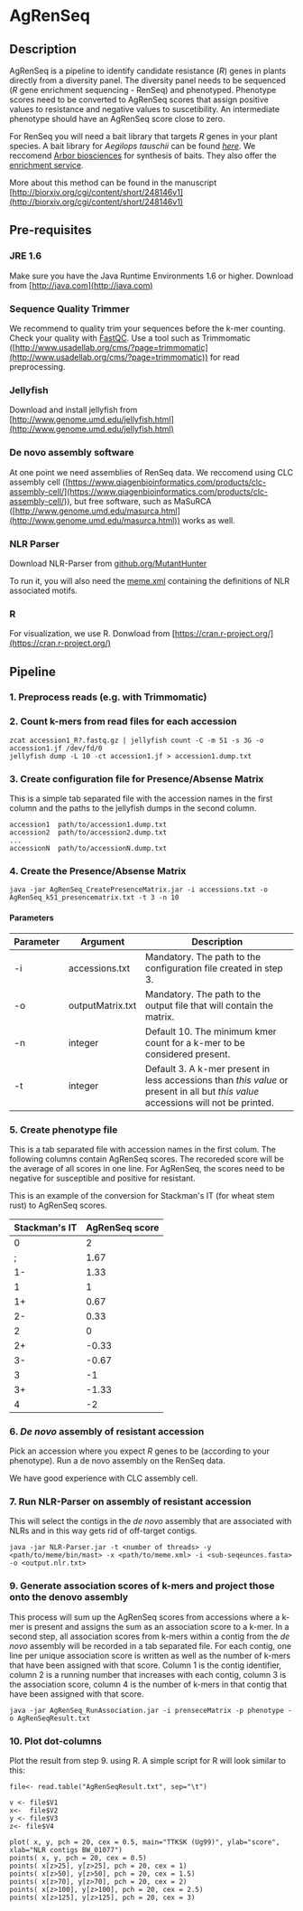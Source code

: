 # AgRenSeq

## Description
AgRenSeq is a pipeline to identify candidate resistance (_R_) genes in plants directly from a diversity panel. The diversity panel needs to be sequenced (_R_ gene enrichment sequencing - RenSeq) and phenotyped. Phenotype scores need to be converted to AgRenSeq scores that assign positive values to resistance and negative values to suscetibility. An intermediate phenotype should have an AgRenSeq score close to zero.

For RenSeq you will need a bait library that targets _R_ genes in your plant species. A bait library for _Aegilops tauschii_ can be found [_here_](https://github.com/steuernb/AgRenSeq/releases/download/v1.0/AeTauschiiBaitLib1.fasta.gz). We reccomend [Arbor biosciences](http://www.arborbiosci.com/) for synthesis of baits. They also offer the [enrichment service](http://www.arborbiosci.com/products/myreads-ngs-services-for-targeted-sequencing/). 

More about this method can be found in the manuscript [http://biorxiv.org/cgi/content/short/248146v1](http://biorxiv.org/cgi/content/short/248146v1)




## Pre-requisites
### JRE 1.6
Make sure you have the Java Runtime Environments 1.6 or higher. Download from [http://java.com](http://java.com)

### Sequence Quality Trimmer
We recommend to quality trim your sequences before the k-mer counting. Check your quality with [FastQC](https://www.bioinformatics.babraham.ac.uk/projects/fastqc/). Use a tool such as Trimmomatic ([http://www.usadellab.org/cms/?page=trimmomatic](http://www.usadellab.org/cms/?page=trimmomatic)) for read preprocessing.

### Jellyfish
Download and install jellyfish from [http://www.genome.umd.edu/jellyfish.html](http://www.genome.umd.edu/jellyfish.html)

### De novo assembly software
At one point we need assemblies of RenSeq data. We reccomend using CLC assembly cell ([https://www.qiagenbioinformatics.com/products/clc-assembly-cell/](https://www.qiagenbioinformatics.com/products/clc-assembly-cell/)), but free software, such as MaSuRCA ([http://www.genome.umd.edu/masurca.html](http://www.genome.umd.edu/masurca.html)) works as well.


### NLR Parser
Download NLR-Parser from [github.org/MutantHunter](https://github.com/steuernb/MutantHunter/releases/download/1/NLR-Parser.jar)

To run it, you will also need the [meme.xml](https://github.com/steuernb/MutantHunter/blob/master/meme.xml) containing the definitions of NLR associated motifs.

### R
For visualization, we use R. Donwload from [https://cran.r-project.org/](https://cran.r-project.org/)


## Pipeline

### 1. Preprocess reads (e.g. with Trimmomatic)

### 2. Count k-mers from read files for each accession

```
zcat accession1_R?.fastq.gz | jellyfish count -C -m 51 -s 3G -o accession1.jf /dev/fd/0
jellyfish dump -L 10 -ct accession1.jf > accession1.dump.txt
```

### 3. Create configuration file for Presence/Absense Matrix

This is a simple tab separated file with the accession names in the first column and the paths to the jellyfish dumps in the second column.

```
accession1	path/to/accession1.dump.txt
accession2	path/to/accession2.dump.txt
...
accessionN	path/to/accessionN.dump.txt
```

### 4. Create the Presence/Absense Matrix

```
java -jar AgRenSeq_CreatePresenceMatrix.jar -i accessions.txt -o AgRenSeq_k51_presencematrix.txt -t 3 -n 10
```

#### Parameters

Parameter | Argument | Description
--- | --- | ---
-i | accessions.txt | Mandatory. The path to the configuration file created in step 3.
-o | outputMatrix.txt | Mandatory. The path to the output file that will contain the matrix.
-n | integer | Default 10. The minimum kmer count for a k-mer to be considered present.
-t | integer | Default 3. A k-mer present in less accessions than _this value_ or present in all but _this value_ accessions will not be printed.

### 5. Create phenotype file

This is a tab separated file with accession names in the first colum. The following columns contain AgRenSeq scores. The recoreded score will be the average of all scores in one line. For AgRenSeq, the scores need to be negative for susceptible and positive for resistant. 

This is an example of the conversion for Stackman's IT (for wheat stem rust) to AgRenSeq scores.

Stackman's IT | AgRenSeq score
--- | ---
0 | 2; | 1.671- | 1.331 | 11+ | 0.672- | 0.332 | 02+ | -0.333- | -0.673 | -13+ | -1.334 | -2

### 6. _De novo_ assembly of resistant accession

Pick an accession where you expect _R_ genes to be (according to your phenotype). Run a de novo assembly on the RenSeq data. 

We have good experience with CLC assembly cell.  


### 7. Run NLR-Parser on assembly of resistant accession

This will select the contigs in the _de novo_ assembly that are associated with NLRs and in this way gets rid of off-target contigs.

```
java -jar NLR-Parser.jar -t <number of threads> -y <path/to/meme/bin/mast> -x <path/to/meme.xml> -i <sub-seqeunces.fasta> -o <output.nlr.txt>
```


### 9. Generate association scores of k-mers and project those onto the denovo assembly

This process will sum up the AgRenSeq scores from accessions where a k-mer is present and assigns the sum as an association score to a k-mer. In a second step, all association scores from k-mers within a contig from the _de novo_ assembly will be recorded in a tab separated file. For each contig, one line per unique association score is written as well as the number of k-mers that have been assigned with that score. Column 1 is the contig identifier, column 2 is a running number that increases with each contig, column 3 is the association score, column 4 is the number of k-mers in that contig that have been assigned with that score.

```
java -jar AgRenSeq_RunAssociation.jar -i prenseceMatrix -p phenotype -o AgRenSeqResult.txt

```


### 10. Plot dot-columns

Plot the result from step 9. using R. A simple script for R will look similar to this:

```
file<- read.table("AgRenSeqResult.txt", sep="\t")

v <- file$V1
x<-  file$V2
y <- file$V3
z<- file$V4

plot( x, y, pch = 20, cex = 0.5, main="TTKSK (Ug99)", ylab="score", xlab="NLR contigs BW_01077")
points( x, y, pch = 20, cex = 0.5)
points( x[z>25], y[z>25], pch = 20, cex = 1)
points( x[z>50], y[z>50], pch = 20, cex = 1.5)
points( x[z>70], y[z>70], pch = 20, cex = 2)
points( x[z>100], y[z>100], pch = 20, cex = 2.5)
points( x[z>125], y[z>125], pch = 20, cex = 3)
```










